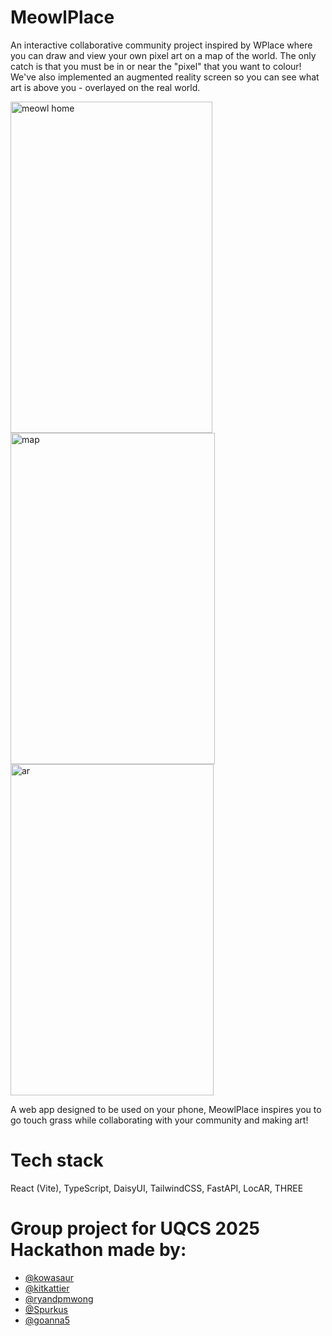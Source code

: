 # MeowlPlace

An interactive collaborative community project inspired by WPlace where you can draw and view your own pixel art on a map of the world. The only catch is that you must be in or near the "pixel" that you want to colour! We've also implemented an augmented reality screen so you can see what art is above you - overlayed on the real world.

<img width="323" height="530" alt="meowl home" src="https://github.com/user-attachments/assets/4b49a322-a92c-4a0d-83ac-ff2ddffcd992" />
<img width="327" height="530" alt="map" src="https://github.com/user-attachments/assets/2da84661-20b7-41d5-8fd7-204f2fe2da45" />
<img width="325" height="530" alt="ar" src="https://github.com/user-attachments/assets/c3093fff-b7a1-4a42-a8af-84c55ef38a81" />


A web app designed to be used on your phone, MeowlPlace inspires you to go touch grass while collaborating with your community and making art!

# Tech stack

React (Vite), TypeScript, DaisyUI, TailwindCSS, FastAPI, LocAR, THREE

# Group project for UQCS 2025 Hackathon made by:

- [@kowasaur](https://github.com/kowasaur)
- [@kitkattier](https://github.com/kitkattier)
- [@ryandpmwong](https://github.com/ryandpmwong)
- [@Spurkus](https://github.com/Spurkus)
- [@goanna5](https://github.com/goanna5)
